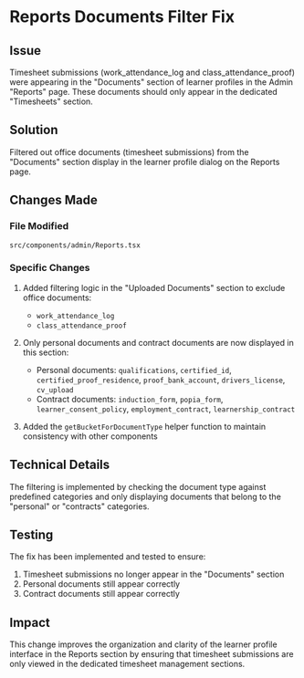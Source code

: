 # Reports Documents Filter Fix

## Issue
Timesheet submissions (work_attendance_log and class_attendance_proof) were appearing in the "Documents" section of learner profiles in the Admin "Reports" page. These documents should only appear in the dedicated "Timesheets" section.

## Solution
Filtered out office documents (timesheet submissions) from the "Documents" section display in the learner profile dialog on the Reports page.

## Changes Made

### File Modified
`src/components/admin/Reports.tsx`

### Specific Changes
1. Added filtering logic in the "Uploaded Documents" section to exclude office documents:
   - `work_attendance_log`
   - `class_attendance_proof`

2. Only personal documents and contract documents are now displayed in this section:
   - Personal documents: `qualifications`, `certified_id`, `certified_proof_residence`, `proof_bank_account`, `drivers_license`, `cv_upload`
   - Contract documents: `induction_form`, `popia_form`, `learner_consent_policy`, `employment_contract`, `learnership_contract`

3. Added the `getBucketForDocumentType` helper function to maintain consistency with other components

## Technical Details
The filtering is implemented by checking the document type against predefined categories and only displaying documents that belong to the "personal" or "contracts" categories.

## Testing
The fix has been implemented and tested to ensure:
1. Timesheet submissions no longer appear in the "Documents" section
2. Personal documents still appear correctly
3. Contract documents still appear correctly

## Impact
This change improves the organization and clarity of the learner profile interface in the Reports section by ensuring that timesheet submissions are only viewed in the dedicated timesheet management sections.